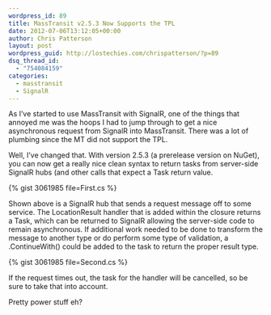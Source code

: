```yaml
---
wordpress_id: 89
title: MassTransit v2.5.3 Now Supports the TPL
date: 2012-07-06T13:12:05+00:00
author: Chris Patterson
layout: post
wordpress_guid: http://lostechies.com/chrispatterson/?p=89
dsq_thread_id:
  - "754084159"
categories:
  - masstransit
  - SignalR
---
```

As I&#8217;ve started to use MassTransit with SignalR, one of the things that annoyed me was the hoops I had to jump through to get a nice asynchronous request from SignalR into MassTransit. There was a lot of plumbing since the MT did not support the TPL.

Well, I&#8217;ve changed that. With version 2.5.3 (a prerelease version on NuGet), you can now get a really nice clean syntax to return tasks from server-side SignalR hubs (and other calls that expect a Task return value.

{% gist 3061985 file=First.cs %}

Shown above is a SignalR hub that sends a request message off to some service. The LocationResult handler that is added within the closure returns a Task<LocationResult>, which can be returned to SignalR allowing the server-side code to remain asynchronous. If additional work needed to be done to transform the message to another type or do perform some type of validation, a .ContinueWith() could be added to the task to return the proper result type.

{% gist 3061985 file=Second.cs %}

If the request times out, the task for the handler will be cancelled, so be sure to take that into account.

Pretty power stuff eh?